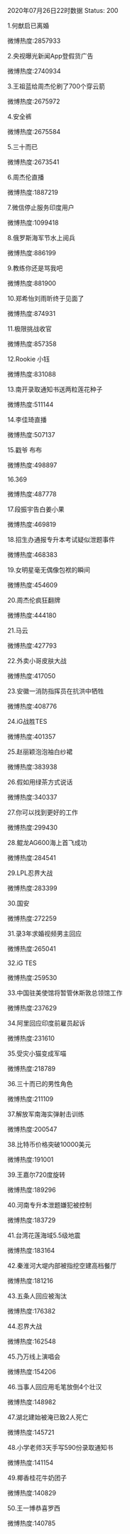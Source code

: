 2020年07月26日22时数据
Status: 200

1.何猷启已离婚

微博热度:2857933

2.央视曝光新闻App登假货广告

微博热度:2740934

3.王祖蓝给周杰伦刷了700个穿云箭

微博热度:2675972

4.安全裤

微博热度:2675584

5.三十而已

微博热度:2673541

6.周杰伦直播

微博热度:1887219

7.微信停止服务印度用户

微博热度:1099418

8.俄罗斯海军节水上阅兵

微博热度:886199

9.教练你还是骂我吧

微博热度:881900

10.郑希怡刘雨昕终于见面了

微博热度:874931

11.极限挑战收官

微博热度:857358

12.Rookie 小钰

微博热度:831088

13.南开录取通知书送两粒莲花种子

微博热度:511144

14.李佳琦直播

微博热度:507137

15.戳爷 布布

微博热度:498897

16.369

微博热度:487778

17.段振宇告白姜小果

微博热度:469819

18.招生办通报专升本考试疑似泄题事件

微博热度:468383

19.女明星毫无偶像包袱的瞬间

微博热度:454609

20.周杰伦疯狂翻牌

微博热度:444180

21.马云

微博热度:427793

22.外卖小哥皮肤大战

微博热度:417050

23.安徽一消防指挥员在抗洪中牺牲

微博热度:408776

24.iG战胜TES

微博热度:401357

25.赵丽颖泡泡袖白纱裙

微博热度:383938

26.假如用绿茶方式说话

微博热度:340337

27.你可以找到更好的工作

微博热度:299430

28.鲲龙AG600海上首飞成功

微博热度:284541

29.LPL忍界大战

微博热度:283399

30.国安

微博热度:272259

31.录3年求婚视频男主回应

微博热度:265041

32.iG TES

微博热度:259530

33.中国驻美使馆将暂管休斯敦总领馆工作

微博热度:237629

34.阿里回应印度前雇员起诉

微博热度:231610

35.受灾小猫变成军喵

微博热度:218789

36.三十而已的男性角色

微博热度:211109

37.解放军南海实弹射击训练

微博热度:200547

38.比特币价格突破10000美元

微博热度:191001

39.王嘉尔720度旋转

微博热度:189296

40.河南专升本泄题嫌犯被控制

微博热度:183729

41.台湾花莲海域5.5级地震

微博热度:183164

42.秦淮河大堤内部被指挖空建高档餐厅

微博热度:181216

43.五条人回应被淘汰

微博热度:176382

44.忍界大战

微博热度:162548

45.乃万线上演唱会

微博热度:154206

46.当事人回应用毛笔放倒4个壮汉

微博热度:148982

47.湖北建始被淹已致2人死亡

微博热度:145721

48.小学老师3天手写590份录取通知书

微博热度:141154

49.椰香桂花牛奶团子

微博热度:140829

50.王一博恭喜罗西

微博热度:140785

